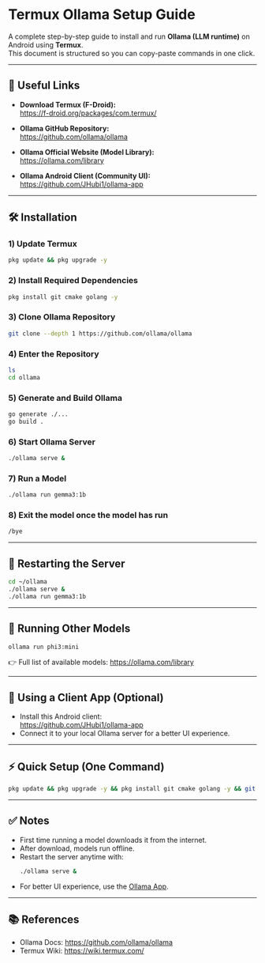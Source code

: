 # Termux Ollama Setup Guide

A complete step-by-step guide to install and run **Ollama (LLM runtime)** on Android using **Termux**.  
This document is structured so you can copy-paste commands in one click.

---

## 🔗 Useful Links
- **Download Termux (F-Droid):**  
  https://f-droid.org/packages/com.termux/

- **Ollama GitHub Repository:**  
  https://github.com/ollama/ollama

- **Ollama Official Website (Model Library):**  
  https://ollama.com/library

- **Ollama Android Client (Community UI):**  
  https://github.com/JHubi1/ollama-app

---

## 🛠️ Installation

### 1) Update Termux
```bash
pkg update && pkg upgrade -y
```

### 2) Install Required Dependencies
```bash
pkg install git cmake golang -y
```

### 3) Clone Ollama Repository
```bash
git clone --depth 1 https://github.com/ollama/ollama
```

### 4) Enter the Repository
```bash
ls
cd ollama
```

### 5) Generate and Build Ollama
```bash
go generate ./...
go build .
```

### 6) Start Ollama Server
```bash
./ollama serve &
```

### 7) Run a Model
```bash
./ollama run gemma3:1b
```

### 8) Exit the model once the model has run
```bash
/bye
```

---

## 🔄 Restarting the Server
```bash
cd ~/ollama
./ollama serve &
./ollama run gemma3:1b
```

---

## 🤖 Running Other Models
```bash
ollama run phi3:mini
```
👉 Full list of available models: https://ollama.com/library

---

## 📱 Using a Client App (Optional)
- Install this Android client:  
  https://github.com/JHubi1/ollama-app  
- Connect it to your local Ollama server for a better UI experience.

---

## ⚡ Quick Setup (One Command)
```bash
pkg update && pkg upgrade -y && pkg install git cmake golang -y && git clone --depth 1 https://github.com/ollama/ollama && cd ollama && go generate ./... && go build . && ./ollama serve & && ./ollama run gemma3:1b
```

---

## ✅ Notes
- First time running a model downloads it from the internet.
- After download, models run offline.
- Restart the server anytime with:  
  ```bash
  ./ollama serve &
  ```
- For better UI experience, use the [Ollama App](https://github.com/JHubi1/ollama-app).

---

## 📚 References
- Ollama Docs: https://github.com/ollama/ollama  
- Termux Wiki: https://wiki.termux.com/
